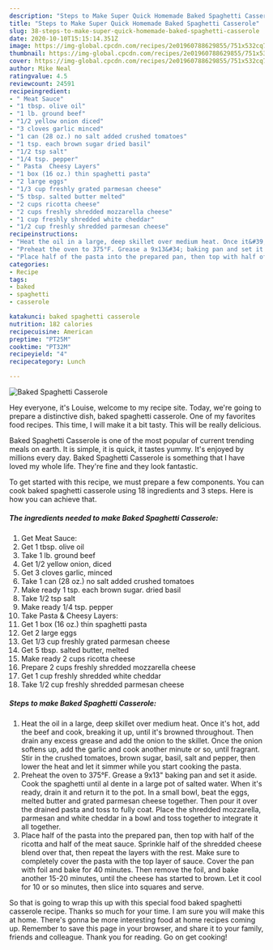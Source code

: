 ```yaml
---
description: "Steps to Make Super Quick Homemade Baked Spaghetti Casserole"
title: "Steps to Make Super Quick Homemade Baked Spaghetti Casserole"
slug: 38-steps-to-make-super-quick-homemade-baked-spaghetti-casserole
date: 2020-10-10T15:15:14.351Z
image: https://img-global.cpcdn.com/recipes/2e01960788629855/751x532cq70/baked-spaghetti-casserole-recipe-main-photo.jpg
thumbnail: https://img-global.cpcdn.com/recipes/2e01960788629855/751x532cq70/baked-spaghetti-casserole-recipe-main-photo.jpg
cover: https://img-global.cpcdn.com/recipes/2e01960788629855/751x532cq70/baked-spaghetti-casserole-recipe-main-photo.jpg
author: Mike Neal
ratingvalue: 4.5
reviewcount: 24591
recipeingredient:
- " Meat Sauce"
- "1 tbsp. olive oil"
- "1 lb. ground beef"
- "1/2 yellow onion diced"
- "3 cloves garlic minced"
- "1 can (28 oz.) no salt added crushed tomatoes"
- "1 tsp. each brown sugar dried basil"
- "1/2 tsp salt"
- "1/4 tsp. pepper"
- " Pasta  Cheesy Layers"
- "1 box (16 oz.) thin spaghetti pasta"
- "2 large eggs"
- "1/3 cup freshly grated parmesan cheese"
- "5 tbsp. salted butter melted"
- "2 cups ricotta cheese"
- "2 cups freshly shredded mozzarella cheese"
- "1 cup freshly shredded white cheddar"
- "1/2 cup freshly shredded parmesan cheese"
recipeinstructions:
- "Heat the oil in a large, deep skillet over medium heat. Once it&#39;s hot, add the beef and cook, breaking it up, until it&#39;s browned throughout. Then drain any excess grease and add the onion to the skillet. Once the onion softens up, add the garlic and cook another minute or so, until fragrant. Stir in the crushed tomatoes, brown sugar, basil, salt and pepper, then lower the heat and let it simmer while you start cooking the pasta."
- "Preheat the oven to 375°F. Grease a 9x13&#34; baking pan and set it aside. Cook the spaghetti until al dente in a large pot of salted water. When it&#39;s ready, drain it and return it to the pot. In a small bowl, beat the eggs, melted butter and grated parmesan cheese together. Then pour it over the drained pasta and toss to fully coat. Place the shredded mozzarella, parmesan and white cheddar in a bowl and toss together to integrate it all together."
- "Place half of the pasta into the prepared pan, then top with half of the ricotta and half of the meat sauce. Sprinkle half of the shredded cheese blend over that, then repeat the layers with the rest. Make sure to completely cover the pasta with the top layer of sauce. Cover the pan with foil and bake for 40 minutes. Then remove the foil, and bake another 15-20 minutes, until the cheese has started to brown. Let it cool for 10 or so minutes, then slice into squares and serve."
categories:
- Recipe
tags:
- baked
- spaghetti
- casserole

katakunci: baked spaghetti casserole 
nutrition: 182 calories
recipecuisine: American
preptime: "PT25M"
cooktime: "PT32M"
recipeyield: "4"
recipecategory: Lunch

---
```



![Baked Spaghetti Casserole](https://img-global.cpcdn.com/recipes/2e01960788629855/751x532cq70/baked-spaghetti-casserole-recipe-main-photo.jpg)

Hey everyone, it's Louise, welcome to my recipe site. Today, we're going to prepare a distinctive dish, baked spaghetti casserole. One of my favorites food recipes. This time, I will make it a bit tasty. This will be really delicious.

Baked Spaghetti Casserole is one of the most popular of current trending meals on earth. It is simple, it is quick, it tastes yummy. It's enjoyed by millions every day. Baked Spaghetti Casserole is something that I have loved my whole life. They're fine and they look fantastic.




To get started with this recipe, we must prepare a few components. You can cook baked spaghetti casserole using 18 ingredients and 3 steps. Here is how you can achieve that.

<!--inarticleads1-->

##### The ingredients needed to make Baked Spaghetti Casserole:

1. Get  Meat Sauce:
1. Get 1 tbsp. olive oil
1. Take 1 lb. ground beef
1. Get 1/2 yellow onion, diced
1. Get 3 cloves garlic, minced
1. Take 1 can (28 oz.) no salt added crushed tomatoes
1. Make ready 1 tsp. each brown sugar. dried basil
1. Take 1/2 tsp salt
1. Make ready 1/4 tsp. pepper
1. Take  Pasta &amp; Cheesy Layers:
1. Get 1 box (16 oz.) thin spaghetti pasta
1. Get 2 large eggs
1. Get 1/3 cup freshly grated parmesan cheese
1. Get 5 tbsp. salted butter, melted
1. Make ready 2 cups ricotta cheese
1. Prepare 2 cups freshly shredded mozzarella cheese
1. Get 1 cup freshly shredded white cheddar
1. Take 1/2 cup freshly shredded parmesan cheese




<!--inarticleads2-->

##### Steps to make Baked Spaghetti Casserole:

1. Heat the oil in a large, deep skillet over medium heat. Once it&#39;s hot, add the beef and cook, breaking it up, until it&#39;s browned throughout. Then drain any excess grease and add the onion to the skillet. Once the onion softens up, add the garlic and cook another minute or so, until fragrant. Stir in the crushed tomatoes, brown sugar, basil, salt and pepper, then lower the heat and let it simmer while you start cooking the pasta.
1. Preheat the oven to 375°F. Grease a 9x13&#34; baking pan and set it aside. Cook the spaghetti until al dente in a large pot of salted water. When it&#39;s ready, drain it and return it to the pot. In a small bowl, beat the eggs, melted butter and grated parmesan cheese together. Then pour it over the drained pasta and toss to fully coat. Place the shredded mozzarella, parmesan and white cheddar in a bowl and toss together to integrate it all together.
1. Place half of the pasta into the prepared pan, then top with half of the ricotta and half of the meat sauce. Sprinkle half of the shredded cheese blend over that, then repeat the layers with the rest. Make sure to completely cover the pasta with the top layer of sauce. Cover the pan with foil and bake for 40 minutes. Then remove the foil, and bake another 15-20 minutes, until the cheese has started to brown. Let it cool for 10 or so minutes, then slice into squares and serve.




So that is going to wrap this up with this special food baked spaghetti casserole recipe. Thanks so much for your time. I am sure you will make this at home. There's gonna be more interesting food at home recipes coming up. Remember to save this page in your browser, and share it to your family, friends and colleague. Thank you for reading. Go on get cooking!
